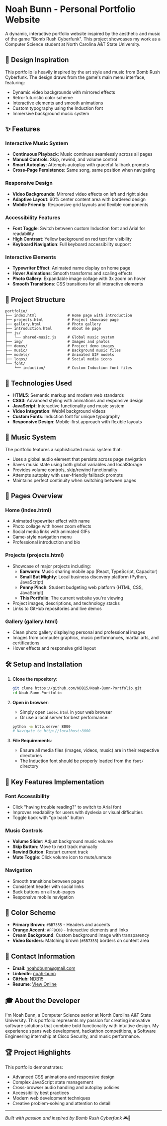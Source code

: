 # Noah Bunn - Personal Portfolio Website

A dynamic, interactive portfolio website inspired by the aesthetic and music of the game "Bomb Rush Cyberfunk". This project showcases my work as a Computer Science student at North Carolina A&T State University.

## 🎨 Design Inspiration

This portfolio is heavily inspired by the art style and music from Bomb Rush Cyberfunk. The design draws from the game's main menu interface, featuring:
- Dynamic video backgrounds with mirrored effects
- Retro-futuristic color scheme
- Interactive elements and smooth animations
- Custom typography using the Induction font
- Immersive background music system

## ✨ Features

### Interactive Music System
- **Continuous Playback**: Music continues seamlessly across all pages
- **Manual Controls**: Skip, rewind, and volume control
- **Smart Autoplay**: Attempts autoplay with graceful fallback prompts
- **Cross-Page Persistence**: Same song, same position when navigating

### Responsive Design
- **Video Backgrounds**: Mirrored video effects on left and right sides
- **Adaptive Layout**: 60% center content area with bordered design
- **Mobile Friendly**: Responsive grid layouts and flexible components

### Accessibility Features
- **Font Toggle**: Switch between custom Induction font and Arial for readability
- **High Contrast**: Yellow background on red text for visibility
- **Keyboard Navigation**: Full keyboard accessibility support

### Interactive Elements
- **Typewriter Effect**: Animated name display on home page
- **Hover Animations**: Smooth transforms and scaling effects
- **Photo Gallery**: Expandable image collage with 3x zoom on hover
- **Smooth Transitions**: CSS transitions for all interactive elements

## 📁 Project Structure

```
portfolio/
├── index.html              # Home page with introduction
├── projects.html           # Project showcase page
├── gallery.html            # Photo gallery
├── introduction.html       # About me page
├── js/
│   └── shared-music.js     # Global music system
├── img/                    # Images and photos
├── demos/                  # Project demo images
├── music/                  # Background music files
├── models/                 # Animated GIF models
├── logos/                  # Social media icons
└── font/
    └── induction/          # Custom Induction font files
```

## 🚀 Technologies Used

- **HTML5**: Semantic markup and modern web standards
- **CSS3**: Advanced styling with animations and responsive design
- **JavaScript**: Interactive functionality and music system
- **Video Integration**: WebM background videos
- **Custom Fonts**: Induction font for unique typography
- **Responsive Design**: Mobile-first approach with flexible layouts

## 🎵 Music System

The portfolio features a sophisticated music system that:
- Uses a global audio element that persists across page navigation
- Saves music state using both global variables and localStorage
- Provides volume controls, skip/rewind functionality
- Attempts autoplay with user-friendly fallback prompts
- Maintains perfect continuity when switching between pages

## 📱 Pages Overview

### Home (index.html)
- Animated typewriter effect with name
- Photo collage with hover zoom effects
- Social media links with animated GIFs
- Game-style navigation menu
- Professional introduction and bio

### Projects (projects.html)
- Showcase of major projects including:
  - **Earworm**: Music sharing mobile app (React, TypeScript, Capacitor)
  - **Small But Mighty**: Local business discovery platform (Python, JavaScript)
  - **Penny Pinch**: Student budgeting web platform (HTML, CSS, JavaScript)
  - **This Portfolio**: The current website you're viewing
- Project images, descriptions, and technology stacks
- Links to GitHub repositories and live demos

### Gallery (gallery.html)
- Clean photo gallery displaying personal and professional images
- Images from computer graphics, music performances, martial arts, and certifications
- Hover effects and responsive grid layout

## 🛠️ Setup and Installation

1. **Clone the repository**:
   ```bash
   git clone https://github.com/NDB15/Noah-Bunn-Portfolio.git
   cd Noah-Bunn-Portfolio
   ```

2. **Open in browser**:
   - Simply open `index.html` in your web browser
   - Or use a local server for best performance:
   ```bash
   python -m http.server 8000
   # Navigate to http://localhost:8000
   ```

3. **File Requirements**:
   - Ensure all media files (images, videos, music) are in their respective directories
   - The Induction font should be properly loaded from the `font/` directory

## 🎯 Key Features Implementation

### Font Accessibility
- Click "having trouble reading?" to switch to Arial font
- Improves readability for users with dyslexia or visual difficulties
- Toggle back with "go back" button

### Music Controls
- **Volume Slider**: Adjust background music volume
- **Skip Button**: Move to next track manually
- **Rewind Button**: Restart current track
- **Mute Toggle**: Click volume icon to mute/unmute

### Navigation
- Smooth transitions between pages
- Consistent header with social links
- Back buttons on all sub-pages
- Responsive mobile navigation

## 🎨 Color Scheme

- **Primary Brown**: `#8B7355` - Headers and accents
- **Orange Accent**: `#FF8C00` - Interactive elements and links
- **Cream Background**: Custom background image with transparency
- **Video Borders**: Matching brown (`#8B7355`) borders on content area

## 📧 Contact Information

- **Email**: [noahdbunn@gmail.com](mailto:noahdbunn@gmail.com)
- **LinkedIn**: [noah-bunn](https://linkedin.com/in/noah-bunn)
- **GitHub**: [NDB15](https://github.com/NDB15)
- **Resume**: [View Online](https://docs.google.com/document/d/e/2PACX-1vQunTZddT4HU_-uWdqkWLKPWHhSw6K9ip5TrspvJMGz9bllE21tpf4IYKK0oiwm-GUtHajxETQ4WGkk/pub)

## 🎓 About the Developer

I'm Noah Bunn, a Computer Science senior at North Carolina A&T State University. This portfolio represents my passion for creating innovative software solutions that combine bold functionality with intuitive design. My experience spans web development, hackathon competitions, a Software Engineering internship at Cisco Security, and music performance.

## 🏆 Project Highlights

This portfolio demonstrates:
- Advanced CSS animations and responsive design
- Complex JavaScript state management
- Cross-browser audio handling and autoplay policies
- Accessibility best practices
- Modern web development techniques
- Creative problem-solving and attention to detail

---

*Built with passion and inspired by Bomb Rush Cyberfunk* 🎮🎵
